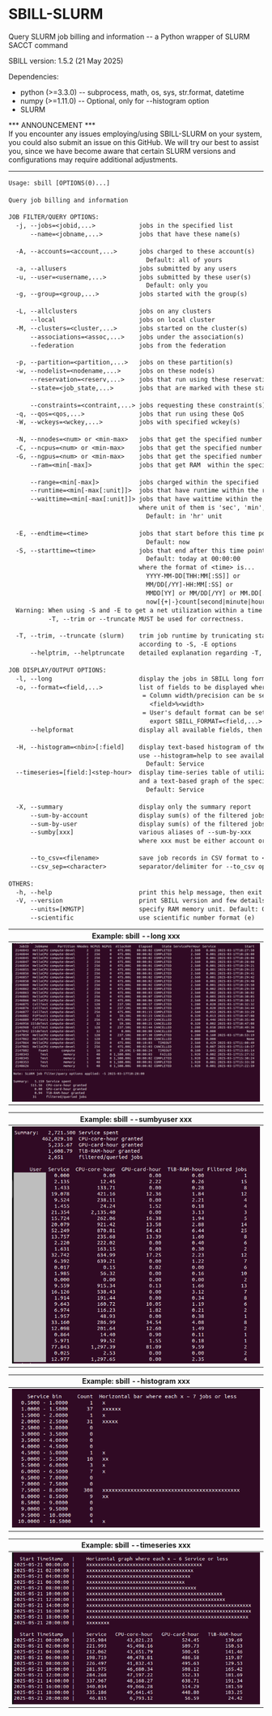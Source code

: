 # SBILL-SLURM
Query SLURM job billing and information -- a Python wrapper of SLURM SACCT command

SBILL version:
1.5.2 (21 May 2025)

Dependencies:
+ python (>=3.3.0)  -- subprocess, math, os, sys, str.format, datetime
+ numpy  (>=1.11.0) -- Optional, only for --histogram option
+ SLURM

*** ANNOUNCEMENT *** \
If you encounter any issues employing/using SBILL-SLURM on your system, you could also submit an issue on this GitHub.
We will try our best to assist you, since we have become aware that certain SLURM versions and configurations may require additional adjustments.

-----
```txt
Usage: sbill [OPTIONS(0)...]

Query job billing and information

JOB FILTER/QUERY OPTIONS:
  -j, --jobs=<jobid,...>            jobs in the specified list
      --name=<jobname,...>          jobs that have these name(s)

  -A, --accounts=<account,...>      jobs charged to these account(s)
                                      Default: all of yours
  -a, --allusers                    jobs submitted by any users
  -u, --user=<username,...>         jobs submitted by these user(s)
                                      Default: only you
  -g, --group=<group,...>           jobs started with the group(s)

  -L, --allclusters                 jobs on any clusters
      --local                       jobs on local cluster
  -M, --clusters=<cluster,...>      jobs started on the cluster(s)
      --associations=<assoc,...>    jobs under the association(s)
      --federation                  jobs from the federation

  -p, --partition=<partition,...>   jobs on these partition(s)
  -w, --nodelist=<nodename,...>     jobs on these node(s)
      --reservation=<reserv,...>    jobs that run using these reservation(s)
      --state=<job_state,...>       jobs that are marked with these state(s)

      --constraints=<contraint,...> jobs requesting these constraint(s)
  -q, --qos=<qos,...>               jobs that run using these QoS
  -W, --wckeys=<wckey,...>          jobs with specified wckey(s)

  -N, --nnodes=<num> or <min-max>   jobs that get the specified number of nodes
  -C, --ncpus=<num> or <min-max>    jobs that get the specified number of CPUs
  -G, --ngpus=<num> or <min-max>    jobs that get the specified number of GPUs
      --ram=<min[-max]>             jobs that get RAM  within the specified range

      --range=<min[-max]>           jobs charged within the specified 'Service' range
      --runtime=<min[-max[:unit]]>  jobs that have runtime within the range
      --waittime=<min[-max[:unit]]> jobs that have waittime within the range
                                    where unit of them is 'sec', 'min', or 'hr'
                                      Default: in 'hr' unit 

  -E, --endtime=<time>              jobs that start before this time point
                                      Default: now
  -S, --starttime=<time>            jobs that end after this time point
                                      Default: today at 00:00:00
                                    where the format of <time> is...          
                                      YYYY-MM-DD[THH:MM[:SS]] or              
                                      MM/DD[/YY]-HH:MM[:SS] or                
                                      MMDD[YY] or MM/DD[/YY] or MM.DD[.YY] or 
                                      now[{+|-}count[second|minute|hour|day|week]]
  Warning: When using -S and -E to get a net utilization within a time window,
           -T, --trim or --truncate MUST be used for correctness.

  -T, --trim, --truncate (slurm)    trim job runtime by trunicating start/end time
                                    according to -S, -E options
      --helptrim, --helptruncate    detailed explanation regarding -T, --trim

JOB DISPLAY/OUTPUT OPTIONS:
  -l, --long                        display the jobs in SBILL long format
  -o, --format=<field,...>          list of fields to be displayed where... 
                                     = Column width/precision can be set by
                                       <field>%<width>
                                     = User's default format can be set by
                                       export SBILL_FORMAT=<field,...>
      --helpformat                  display all available fields, then exit

  -H, --histogram=<nbin>[:field]    display text-based histogram of the jobs.
                                    use --histogram=help to see available fields
                                      Default: Service
  --timeseries=[field:]<step-hour>  display time-series table of utilization
                                    and a text-based graph of the specified field
                                      Default: Service

  -X, --summary                     display only the summary report
      --sum-by-account              display sum(s) of the filtered jobs by account
      --sum-by-user                 display sum(s) of the filtered jobs by user
      --sumby[xxx]                  various aliases of --sum-by-xxx
                                    where xxx must be either account or user

      --to_csv=<filename>           save job records in CSV format to <filename>
      --csv_sep=<character>         separator/delimiter for --to_csv option

OTHERS:
  -h, --help                        print this help message, then exit
  -V, --version                     print SBILL version and few details, then exit
      --units=[KMGTP]               specify RAM memory unit. Default: G (GiB)
      --scientific                  use scientific number format (e)
```

| Example: sbill --long xxx|
| :-----------------: |
| ![](Example_long.png) |

| Example: sbill --sumbyuser xxx|
| :-----------------: |
| ![](Example_sumby.png) |

| Example: sbill --histogram xxx|
| :-----------------: |
| ![](Example_histogram.png) |

| Example: sbill --timeseries xxx|
| :-----------------: |
| ![](Example_timeseries.png) |

